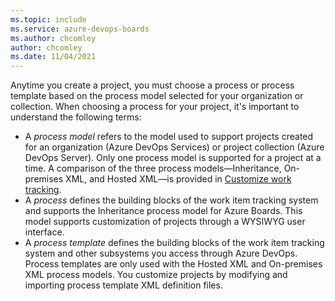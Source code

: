 ```yaml
---
ms.topic: include
ms.service: azure-devops-boards
ms.author: chcomley
author: chcomley
ms.date: 11/04/2021
---
```



Anytime you create a project, you must choose a process or process template based on the process model selected for your organization or collection. When choosing a process for your project, it's important to understand the following terms: 

- A *process model* refers to the model used to support projects created for an organization (Azure DevOps Services) or project collection (Azure DevOps Server). Only one process model is supported for a project at a time. A comparison of the three process models&mdash;Inheritance, On-premises XML, and Hosted XML&mdash;is provided in [Customize work tracking](../reference/customize-work.md#collection-level-process-customization).  
- A *process* defines the building blocks of the work item tracking system and supports the Inheritance process model for Azure Boards. This model supports customization of projects through a WYSIWYG user interface. 
- A *process template* defines the building blocks of the work item tracking system and other subsystems you access through Azure DevOps. Process templates are only used with the Hosted XML and On-premises XML process models. You customize projects by modifying and importing process template XML definition files. 
